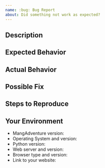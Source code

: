 ```yaml
---
name: :bug: Bug Report
about: Did something not work as expected?
---
```


## Description
<!-- Provide a detailed description of the -->
<!-- issue, and why you consider it to be a bug. -->

## Expected Behavior
<!-- Tell us what should happen. -->

## Actual Behavior
<!-- Tell us what happens instead. -->

## Possible Fix
<!-- Not obligatory, but suggest a fix or reason for the bug. -->

## Steps to Reproduce
<!-- Provide some screenshots, or an unambiguous set of steps to -->
<!-- reproduce this bug. Include code to reproduce, if relevant. -->

## Your Environment
<!-- Include as many relevant details about your environment as possible. -->
* MangAdventure version:
* Operating System and version:
* Python version:
* Web server and version:
* Browser type and version:
* Link to your website: <!-- If applicable. -->

